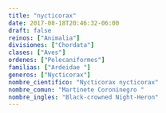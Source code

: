 ```yaml
---
title: "nycticorax"
date: 2017-08-18T20:46:32-06:00
draft: false
reinos: ["Animalia"]
divisiones: ["Chordata"]
clases: ["Aves"]
ordenes: ["Pelecaniformes"]
familias: ["Ardeidae "]
generos: ["Nycticorax"]
nombre_cientifico: "Nycticorax nycticorax"
nombre_comun: "Martinete Coroninegro "
nombre_ingles: "Black-crowned Night-Heron"
---
```


